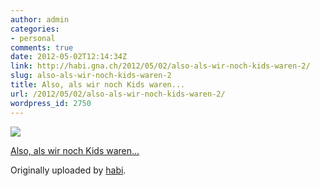 ```yaml
---
author: admin
categories:
- personal
comments: true
date: 2012-05-02T12:14:34Z
link: http://habi.gna.ch/2012/05/02/also-als-wir-noch-kids-waren-2/
slug: also-als-wir-noch-kids-waren-2
title: Also, als wir noch Kids waren...
url: /2012/05/02/also-als-wir-noch-kids-waren-2/
wordpress_id: 2750
---
```


[![](http://farm8.staticflickr.com/7075/6979059546_aa6b7e00cf_m.jpg)](http://www.flickr.com/photos/habi/6979059546/)
   

 
  [Also, als wir noch Kids waren...](http://www.flickr.com/photos/habi/6979059546/)
    

  Originally uploaded by [habi](http://www.flickr.com/photos/habi/).
 




  

